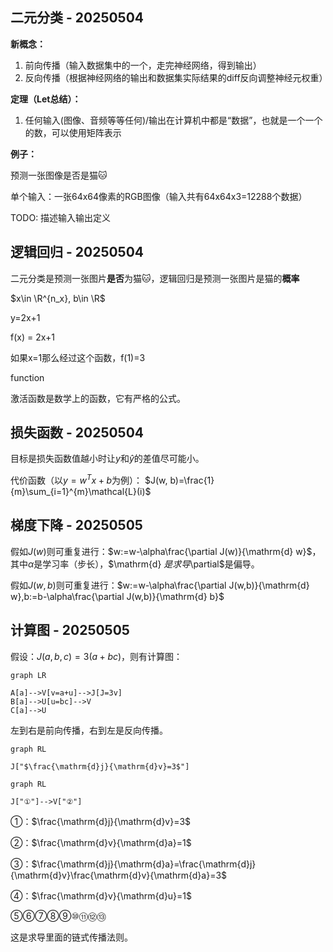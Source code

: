 <!--
 * @Author: LetMeFly
 * @Date: 2025-05-04 22:29:26
 * @LastEditors: LetMeFly.xyz
 * @LastEditTime: 2025-05-05 21:45:53
-->
## 二元分类 - 20250504

**新概念：**

1. 前向传播（输入数据集中的一个，走完神经网络，得到输出）
2. 反向传播（根据神经网络的输出和数据集实际结果的diff反向调整神经元权重）

**定理（Let总结）：**

1. 任何输入(图像、音频等等任何)/输出在计算机中都是“数据”，也就是一个一个的数，可以使用矩阵表示

**例子：**

预测一张图像是否是猫🐱

单个输入：一张64x64像素的RGB图像（输入共有64x64x3=12288个数据）

TODO: 描述输入输出定义

## 逻辑回归 - 20250504

二元分类是预测一张图片**是否**为猫🐱，逻辑回归是预测一张图片是猫的**概率**

$x\in \R^{n_x}, b\in \R$

y=2x+1

f(x) = 2x+1

如果x=1那么经过这个函数，f(1)=3

function 


激活函数是数学上的函数，它有严格的公式。

## 损失函数 - 20250504

目标是损失函数值越小时让$y$和$\hat{y}$的差值尽可能小。

代价函数（以$y=w^Tx+b$为例）： $J(w, b)=\frac{1}{m}\sum_{i=1}^{m}\mathcal{L}(i)$

## 梯度下降 - 20250505

假如$J(w)$则可重复进行：$w:=w-\alpha\frac{\partial J(w)}{\mathrm{d} w}$，其中$\alpha$是学习率（步长），$\mathrm{d} $是求导$\partial$是偏导。

假如$J(w,b)$则可重复进行：$w:=w-\alpha\frac{\partial J(w,b)}{\mathrm{d} w},b:=b-\alpha\frac{\partial J(w,b)}{\mathrm{d} b}$ 

## 计算图 - 20250505

假设：$J(a, b, c)=3(a+bc)$，则有计算图：

```mermaid
graph LR

A[a]-->V[v=a+u]-->J[J=3v]
B[a]-->U[u=bc]-->V
C[a]-->U
```

左到右是前向传播，右到左是反向传播。

```mermaid
graph RL

J["$\frac{\mathrm{d}j}{\mathrm{d}v}=3$"]
```

```mermaid
graph RL

J["①"]-->V["②"]
```

①：$\frac{\mathrm{d}j}{\mathrm{d}v}=3$

②：$\frac{\mathrm{d}v}{\mathrm{d}a}=1$

③：$\frac{\mathrm{d}j}{\mathrm{d}a}=\frac{\mathrm{d}j}{\mathrm{d}v}\frac{\mathrm{d}v}{\mathrm{d}a}=3$

④：$\frac{\mathrm{d}v}{\mathrm{d}u}=1$

⑤⑥⑦⑧⑨⑩⑪⑫⑬

这是求导里面的链式传播法则。
